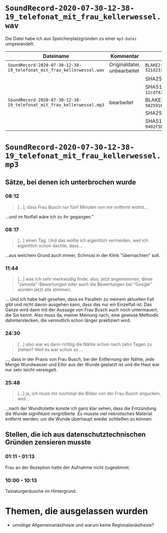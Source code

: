 # `SoundRecord-2020-07-30-12-38-19_telefonat_mit_frau_kellerwessel.wav`
Die Datei habe ich aus Speicherplatzgründen zu einer `mp3-Datei` umgewandelt:

| Dateiname                                                             | Kommentar                   | Checksummen
| --------------------------------------------------------------------- | --------------------------- | ------------------------------------------------------------------------------------------------------------------------------------------  |
| `SoundRecord-2020-07-30-12-38-19_telefonat_mit_frau_kellerwessel.wav` | Originaldatei, unbearbeitet | `BLAKE2: 521d23179b2e40dd77d774ac153fcf2fbd7b7e50fa70351b78d32d32c1bcaaa6a051d8eac4505bf1f676cee02dce57658c9bd5ec51fd0f2af42d1322293ce551` |
|                                                                       |                             | SHA256: `c42b0cff0bcc38c365264da2ada6337c29faf1e8618efed1f3ffdc7a1a97ac35`                                                                  |
|                                                                       |                             | SHA512: `12cdf411b8f3825c2a015e080b09c626e6429039cb8c68d44697c3b8ca04066a557c4dd2b5e55a9f3ba4ed1b2be3de14cdf868a3e32a4fffb22880e1f700d010`  |
| `SoundRecord-2020-07-30-12-38-19_telefonat_mit_frau_kellerwessel.mp3` | bearbeitet                  | BLAKE2: `502591626af4aa903434267f64d025f3ce8595e255caf231af9892f9004e5a97629d308aede6f87a3a2fd456499a00cf8061673fe586cfe9be75722b957c938c`  |
|                                                                       |                             | SHA256: `5372b5e84e4e7c1f4e414a472d175b47122bdc79e6918613679e6b3524b3da23`                                                                  |
|                                                                       |                             | SHA512: `9402f5b5c1218963888555d650571a595588beb8b321efcd8db6da1629b7090e189772b3a7cd869c1a84229943cdff009f7a0383dea8ee6b5575e6be69c69952`  |

# `SoundRecord-2020-07-30-12-38-19_telefonat_mit_frau_kellerwessel.mp3`
## Sätze, bei denen ich unterbrochen wurde
### 08:12
> [...], dass Frau Busch nur fünf Minuten von mir entfernt wohnt...

...und im Notfall wäre ich zu ihr gegangen."

### 08:17
> [...] einen Tag. Und das wollte ich eigentlich vermeiden, weil ich eigentlich schon dachte, dass...

...aus welchem Grund auch immer, Schmusi in der Klink "übernachten" soll.

### 11:44
> [...] was ich sehr merkwüdig finde; also, jetzt angenommen, diese "Jameda"-Bewertungen oder auch die Bewertungen bei "Google" würden jetzt alle stimmen.

... Und ich habe halt gesehen, dass es Paralleln zu meinem aktuellen Fall gibt und nicht davon ausgehen kann, dass das nur ein Einzelfall ist. Das Ganze wird dann mit der Aussage von Frau Busch auch noch untermauert, die Sie kennt. Also muss da, meiner Meinung nach, eine gewisse Methodik dahinterstecken, die vermutlich schon länger praktiziert wird.

### 24:30
> [...] also war es dann richtig die Nähte schon nach zehn Tagen zu ziehen? Weil es war schon so ...

..., dass in der Praxis von Frau Busch, bei der Entfernung der Nähte, jede Menge Wundwasser und Eiter aus der Wunde geplatzt ist und die Haut war nur sehr leicht versiegelt.

### 25:48
> [...] ja, ich muss mir nochmal die Bilder von der Frau Busch angucken, weil...

...nach der Wundtoilette konnte ich ganz klar sehen, dass die Entzündung die Wunde signifikant vergrößerte. Es musste viel nekrotisches Material entfernt werden, um die Wunde überhaupt wieder schließen zu können.

## Stellen, die ich aus datenschutztechnischen Gründen zensieren musste
### 01:11 - 01:13
Frau an der Rezeption hatte der Aufnahme nicht zugestimmt.

### 10:00 - 10:13
Tastaturgeräusche im Hintergrund.

# Themen, die ausgelassen wurden
* unnötige Allgemeinanästhesie und warum keine Regionalanästhesie?
